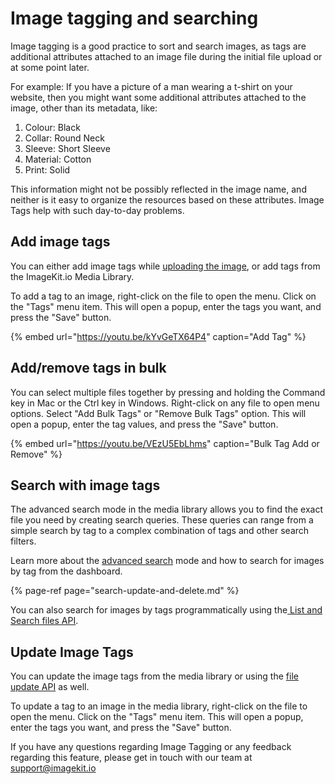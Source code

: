 # Image tagging and searching

Image tagging is a good practice to sort and search images, as tags are additional attributes attached to an image file during the initial file upload or at some point later.

For example: If you have a picture of a man wearing a t-shirt on your website, then you might want some additional attributes attached to the image, other than its metadata, like:

1. Colour: Black
2. Collar: Round Neck
3. Sleeve: Short Sleeve
4. Material: Cotton
5. Print: Solid

This information might not be possibly reflected in the image name, and neither is it easy to organize the resources based on these attributes. Image Tags help with such day-to-day problems.

## Add image tags

You can either add image tags while [uploading the image](../../api-reference/upload-file-api/), or add tags from the ImageKit.io Media Library.

To add a tag to an image, right-click on the file to open the menu. Click on the "Tags" menu item. This will open a popup, enter the tags you want, and press the "Save" button.

{% embed url="https://youtu.be/kYvGeTX64P4" caption="Add Tag" %}

## Add/remove tags in bulk

You can select multiple files together by pressing and holding the Command key in Mac or the Ctrl key in Windows. Right-click on any file to open menu options. Select "Add Bulk Tags" or "Remove Bulk Tags" option. This will open a popup, enter the tag values, and press the "Save" button. 

{% embed url="https://youtu.be/VEzU5EbLhms" caption="Bulk Tag Add or Remove" %}

## Search with image tags

The advanced search mode in the media library allows you to find the exact file you need by creating search queries. These queries can range from a simple search by tag to a complex combination of tags and other search filters.

Learn more about the [advanced search](search-update-and-delete.md#advanced-searching) mode and how to search for images by tag from the dashboard.

{% page-ref page="search-update-and-delete.md" %}

You can also search for images by tags programmatically using the[ List and Search files API](https://docs.imagekit.io/api-reference/media-api/list-and-search-files).

## Update Image Tags

You can update the image tags from the media library or using the [file update API](../../api-reference/media-api/update-file-details.md) as well.

To update a tag to an image in the media library, right-click on the file to open the menu. Click on the "Tags" menu item. This will open a popup, enter the tags you want, and press the "Save" button.

If you have any questions regarding Image Tagging or any feedback regarding this feature, please get in touch with our team at [support@imagekit.io](mailto:customer-support@imagekit.io)

